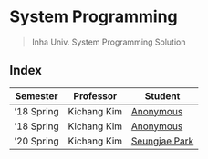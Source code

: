 # System Programming

> Inha Univ. System Programming Solution

## Index

| Semester   | Professor   | Student                          |
| ---------- | ----------- | -------------------------------- |
| ’18 Spring | Kichang Kim | [Anonymous](./a01/README.md)     |
| ’18 Spring | Kichang Kim | [Anonymous](./a02/README.md)     |
| ’20 Spring | Kichang Kim | [Seungjae Park](./psj/README.md) |
